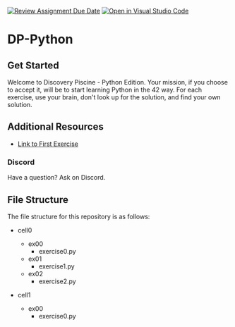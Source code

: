 [![Review Assignment Due Date](https://classroom.github.com/assets/deadline-readme-button-24ddc0f5d75046c5622901739e7c5dd533143b0c8e959d652212380cedb1ea36.svg)](https://classroom.github.com/a/gvHm3GHR)
[![Open in Visual Studio Code](https://classroom.github.com/assets/open-in-vscode-718a45dd9cf7e7f842a935f5ebbe5719a5e09af4491e668f4dbf3b35d5cca122.svg)](https://classroom.github.com/online_ide?assignment_repo_id=14048992&assignment_repo_type=AssignmentRepo)
# DP-Python

## Get Started
Welcome to Discovery Piscine - Python Edition. Your mission, if you choose to accept it, will be to start learning Python in the 42 way. For each exercise, use your brain, don't look up for the solution, and find your own solution.

## Additional Resources
- [Link to First Exercise](https://projects.intra.42.fr/projects/cellule0-0-python)

### Discord
Have a question? Ask on Discord.

## File Structure
The file structure for this repository is as follows:

- cell0
  - ex00
    - exercise0.py
  - ex01
    - exercise1.py
  - ex02
    - exercise2.py

- cell1
  - ex00
    - exercise0.py
